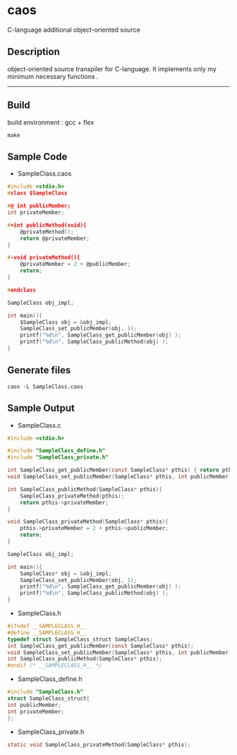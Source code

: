 # caos
C-language additional object-oriented source

## Description
object-oriented source transpiler for C-language.
It implements only my minimum necessary functions .

---
## Build
build environment : gcc + flex

``` make ```

## Sample Code

* SampleClass.caos

```c
#include <stdio.h>
#class $SampleClass

#@ int publicMember;
int privateMember;

#+int publicMethod(void){
    @privateMethod();
    return @privateMember;
}

#-void privateMethod(){
    @privateMember = 2 + @publicMember;
    return;
}

#endclass

SampleClass obj_impl;

int main(){
    $SampleClass obj = &obj_impl;
    SampleClass_set_publicMember(obj, 1);
    printf("%d\n", SampleClass_get_publicMember(obj) );
    printf("%d\n", SampleClass_publicMethod(obj) );
}
```

## Generate files
```caos -L SampleClass.caos```

## Sample Output
* SampleClass.c

```c
#include <stdio.h>

#include "SampleClass_define.h"
#include "SampleClass_private.h"

int SampleClass_get_publicMember(const SampleClass* pthis) { return pthis->publicMember; }
void SampleClass_set_publicMember(SampleClass* pthis, int publicMember) { pthis->publicMember = publicMember; }

int SampleClass_publicMethod(SampleClass* pthis){
    SampleClass_privateMethod(pthis);
    return pthis->privateMember;
}

void SampleClass_privateMethod(SampleClass* pthis){
    pthis->privateMember = 2 + pthis->publicMember;
    return;
}

SampleClass obj_impl;

int main(){
    SampleClass* obj = &obj_impl;
    SampleClass_set_publicMember(obj, 1);
    printf("%d\n", SampleClass_get_publicMember(obj) );
    printf("%d\n", SampleClass_publicMethod(obj) );
}
```

* SampleClass.h

```c
#ifndef __SAMPLECLASS_H__
#define __SAMPLECLASS_H__
typedef struct SampleClass_struct SampleClass;
int SampleClass_get_publicMember(const SampleClass* pthis);
void SampleClass_set_publicMember(SampleClass* pthis, int publicMember);
int SampleClass_publicMethod(SampleClass* pthis);
#endif /* __SAMPLECLASS_H__ */
```

* SampleClass_define.h

```c
#include "SampleClass.h"
struct SampleClass_struct{
int publicMember;
int privateMember;
};
```

* SampleClass_private.h

```c
static void SampleClass_privateMethod(SampleClass* pthis);
```
